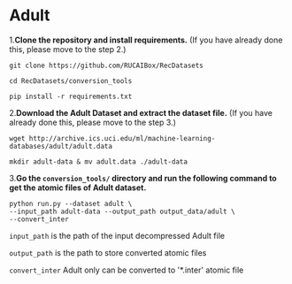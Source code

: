 # Adult

1.**Clone the repository and install requirements.**
(If you have already done this, please move to the step 2.)

```
git clone https://github.com/RUCAIBox/RecDatasets

cd RecDatasets/conversion_tools

pip install -r requirements.txt
```

2.**Download the Adult Dataset and extract the dataset file.**
(If you have already done this, please move to the step 3.)

```
wget http://archive.ics.uci.edu/ml/machine-learning-databases/adult/adult.data

mkdir adult-data & mv adult.data ./adult-data
```

3.**Go the ``conversion_tools/`` directory 
and run the following command to get the atomic files of Adult dataset.**

```
python run.py --dataset adult \
--input_path adult-data --output_path output_data/adult \
--convert_inter
```

`input_path` is the path of the input decompressed Adult file

`output_path` is the path to store converted atomic files
 
 `convert_inter` Adult only can be converted to '*.inter' atomic file
